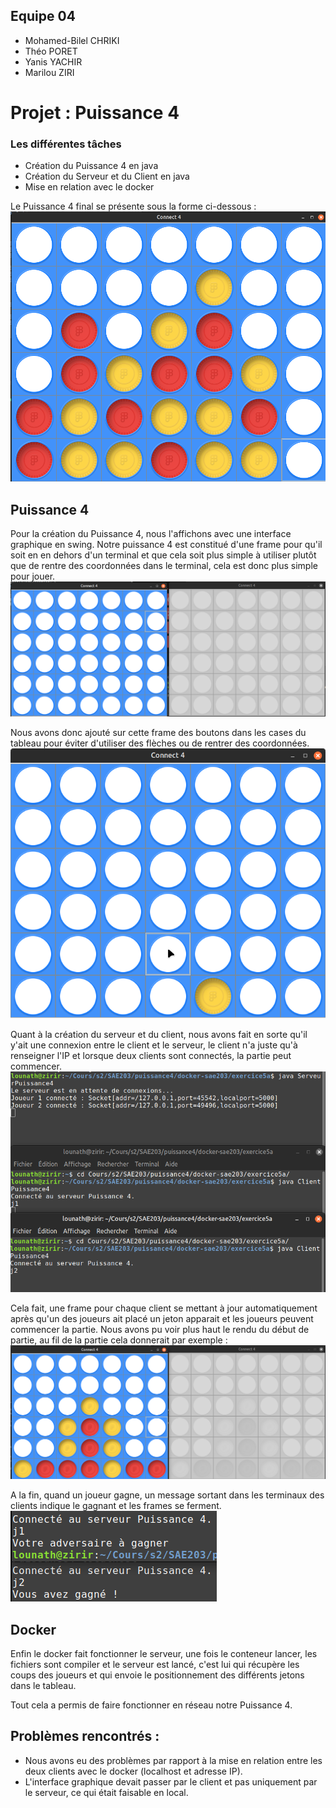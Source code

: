 ## Equipe 04
- Mohamed-Bilel CHRIKI
- Théo PORET
- Yanis YACHIR
- Marilou ZIRI
  
# Projet : Puissance 4
### Les différentes tâches
- Création du Puissance 4 en java
- Création du Serveur et du Client en java
- Mise en relation avec le docker

Le Puissance 4 final se présente sous la forme ci-dessous :
![Image](./connect4.png)

## Puissance 4

Pour la création du Puissance 4, nous l'affichons avec une interface graphique en swing. Notre puissance 4 est constitué d'une frame pour qu'il soit en en dehors d'un terminal et que cela soit plus simple à utiliser plutôt que de rentre des coordonnées dans le terminal, cela est donc plus simple pour jouer. 
![Image](./image.png)

Nous avons donc ajouté sur cette frame des boutons dans les cases du tableau pour éviter d'utiliser des flèches ou de rentrer des coordonnées.
![Image](./Capture_decran_du_2024-04-16_18-19-53.png)

Quant à la création du serveur et du client, nous avons fait en sorte qu'il y'ait une connexion entre le client et le serveur, le client n'a juste qu'à renseigner l'IP et lorsque deux clients sont connectés, la partie peut commencer. 
![Image](./img.png)

Cela fait, une frame pour chaque client se mettant à jour automatiquement après qu'un des joueurs ait placé un jeton apparait et les joueurs peuvent commencer la partie. Nous avons pu voir plus haut le rendu du début de partie, au fil de la partie cela donnerait par exemple :
![Image](./double.png)

A la fin, quand un joueur gagne, un message sortant dans les terminaux des clients indique le gagnant et les frames se ferment.
![Image](./imge.png)

## Docker

Enfin le docker fait fonctionner le serveur, une fois le conteneur lancer, les fichiers sont compiler et le serveur est lancé, c'est lui qui récupère les coups des joueurs et qui envoie le positionnement des différents jetons dans le tableau.

Tout cela a permis de faire fonctionner en réseau notre Puissance 4.

## Problèmes rencontrés :

- Nous avons eu des problèmes par rapport à la mise en relation entre les deux clients avec le docker (localhost et adresse IP).
- L'interface graphique devait passer par le client et pas uniquement par le serveur, ce qui était faisable en local.

